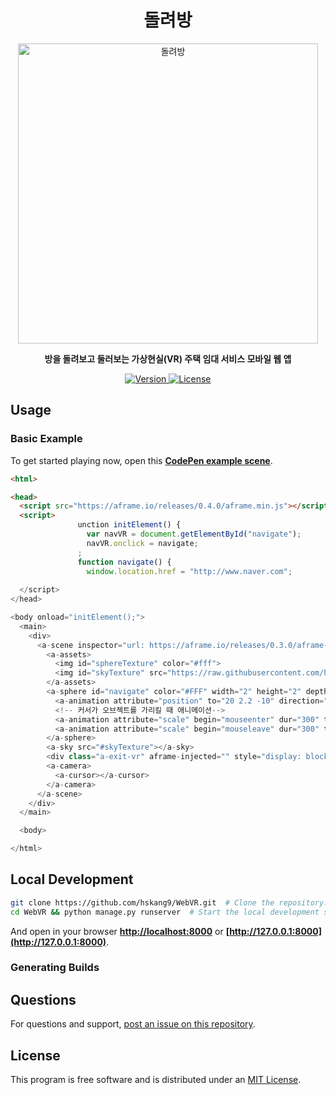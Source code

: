 <h1 align="center">돌려방</h1>

<p align="center"><a href="hskang9.pythonanywhere.com
" target="_blank"><img width="480" alt="돌려방" src="https://s6.postimg.org/47g5ir0e9/webvr.png"></a></p>

<p align="center"><b>방을 돌려보고 둘러보는 가상현실(VR) 주택 임대 서비스 모바일 웹 앱</b></p>

<p align="center">
  <a href="">
    <img src="http://img.shields.io/pypi/v/nine.svg" alt="Version">
  </a>
  <a href="">
    <img src="https://img.shields.io/npm/l/aframe.svg?style=flat-square" alt="License">
  </a>
</p>

## Usage

### Basic Example

To get started playing now, open this [**CodePen example
scene**](http://codepen.io/sudosudoohio/pen/GrxOzY).

```html
<html>

<head>
  <script src="https://aframe.io/releases/0.4.0/aframe.min.js"></script>
  <script>
               unction initElement() {
                 var navVR = document.getElementById("navigate");
                 navVR.onclick = navigate;
               ;
               function navigate() {
                 window.location.href = "http://www.naver.com";
               
  </script>
</head>

<body onload="initElement();">
  <main>
    <div>
      <a-scene inspector="url: https://aframe.io/releases/0.3.0/aframe-inspector.min.js">
        <a-assets>
          <img id="sphereTexture" color="#fff">
          <img id="skyTexture" src="https://raw.githubusercontent.com/hskang9/WebVR/master/web/static/photos/hacking-room1.jpg" rotation="0 -130 0">
        </a-assets>
        <a-sphere id="navigate" color="#FFF" width="2" height="2" depth="2" position="20 2 -10" rotation="0 0 45" scale="2 2 2" src="#sphereTexture">
          <a-animation attribute="position" to="20 2.2 -10" direction="alternate" dur="2000" repeat="indefinite"></a-animation>
          <!-- 커서가 오브젝트를 가리킬 때 애니메이션-->
          <a-animation attribute="scale" begin="mouseenter" dur="300" to="2.3 2.3 2.3"></a-animation>
          <a-animation attribute="scale" begin="mouseleave" dur="300" to="2 2 2"></a-animation>
        </a-sphere>
        <a-sky src="#skyTexture"></a-sky>
        <div class="a-exit-vr" aframe-injected="" style="display: block;"><button class="a-enter-vr-button" aframe-injected=""></button></div>
        <a-camera>
          <a-cursor></a-cursor>
        </a-camera>
      </a-scene>
    </div>
  </main>

  <body>

</html>
```

## Local Development

```sh
git clone https://github.com/hskang9/WebVR.git  # Clone the repository.
cd WebVR && python manage.py runserver  # Start the local development server.
```

And open in your browser **[http://localhost:8000](http://localhost:8000)** or **[http://127.0.0.1:8000](http://127.0.0.1:8000)**.

### Generating Builds


## Questions

For questions and support, [post an issue on this repository](https://github.com/hskang9/WebVR/issues).


## License

This program is free software and is distributed under an [MIT License](LICENSE).
